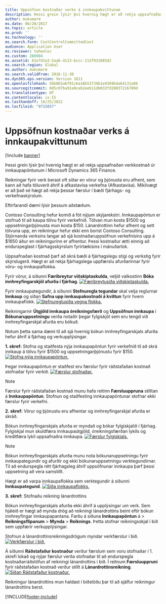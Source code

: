 ```yaml
---
title: Uppsöfnun kostnaðar verks á innkaupakvittunum
description: Þessi grein lýsir því hvernig hægt er að rekja uppsafnaðan verkkostnað úr innkaupapöntunum í Microsoft Dynamics 365 Finance.
author: mukumarm
ms.date: 06/20/2017
ms.topic: article
ms.prod: ''
ms.technology: ''
ms.search.form: CostControlCommittedCost
audience: Application User
ms.reviewer: twheeloc
ms.custom: 266984
ms.assetid: 61e7d2a3-5aab-4113-bccc-213f932885d2
ms.search.region: Global
ms.author: mukumarm
ms.search.validFrom: 2016-11-30
ms.dyn365.ops.version: Version 1611
ms.openlocfilehash: 56b8b5a6f91c6a18b53739b1e9369bda64131a06
ms.sourcegitcommit: 0d5c07ba91a9ceb2eeb11db032fd28037216789d
ms.translationtype: HT
ms.contentlocale: is-IS
ms.lasthandoff: 10/25/2022
ms.locfileid: "9715857"
---
```

# <a name="project-cost-accrual-on-purchase-receipts"></a>Uppsöfnun kostnaðar verks á innkaupakvittunum

[!include [banner](../includes/banner.md)]

Þessi grein lýsir því hvernig hægt er að rekja uppsafnaðan verkkostnað úr innkaupapöntunum í Microsoft Dynamics 365 Finance. 

Reikningar fyrir verk berast oft síðar en vörur og þjónusta eru afhent, sem kann að hafa töluverð áhrif á afkastavísa verkefna (Afkastavísa). Mikilvægt er að það sé hægt að rekja þessar færslur í bæði fjárhags- og verkefnaskýrslum.

Eftirfarandi dæmi lýsir þessum aðstæðum. 

Contoso Consulting hefur komið á fót nýjum skýjarekstri. Innkaupapöntun er stofnuð til að kaupa tölvu fyrir verkefnið. Tölvan mun kosta $1500 og uppsetningarþjónusta mun kosta $150. Lánardrottinn hefur afhent og sett tölvuna upp, en reikningur hefur ekki enn borist Contoso Consulting. Stjórnanda verksins langar að sjá kostnaðaruppsöfnun verkefnisins upp á $1650 áður en reikningurinn er afhentur. Þessi kostnaður ætti einnig að endurspeglast í fjárhagsskýrslum fyrirtækisins í mánuðarlok. 

Uppsafnaðan kostnað þarf að skrá bæði á fjárhagslegu stigi og verkstig fyrir skýrslugerð. Hægt er að rekja fjárhagslega uppfærslu afurðarinnar fyrir vöru- og innkaupaflokka. 

Fyrir vörur, á síðunni **Færibreytur viðskiptaskulda**, veljið valkostinn **Bóka innhreyfingarskjöl afurða í fjárhag**.
[![Færibreytusíða viðskiptaskulda.](./media/accruals1-1024x409.png)](./media/accruals1.png) 

Fyrir innkaupategundir, á síðunni **Stefnuregla tegundar** skal velja reglurnar **Innkaup** og síðan **Safna upp innkaupakostnaði á kvittun** fyrir hvern innkaupaflokk.
[![Stefnureglusíða vegna flokka.](./media/accruals2-1024x569.png)](./media/accruals2.png) 

Reikningarnir **Útgjöld innkaupa óreikningsfærð** og **Uppsöfnun innkaupa** í **Bókunaruppsetningu** verða notaðir þegar fylgiskjöl sem eru tengd við innhreyfingarskjal afurða eru bókuð.

Notum þetta sama dæmi til að sjá hvernig bókun innhreyfingarskjals afurða hefur áhrif á fjárhag og verkupplýsingar. 

**1. skref:** Stofna og staðfesta nýja innkaupapöntun fyrir verkefnið til að skrá innkaup á tölvu fyrir $1500 og uppsetningarþjónustu fyrir $150.
[![Stofna nýja innkaupapöntun.](./media/accruals4-1024x497.png)](./media/accruals4.png) 

Þegar innkaupapöntun er staðfest eru færslur fyrir ráðstafaðan kostnað stofnaðar fyrir verkið. 
[![Færslur stofnaðar.](./media/accruals5-1024x219.png)](./media/accruals5.png) 

> [!NOTE]
> Færslur fyrir ráðstafaðan kostnað munu hafa reitinn **Færsluuppruna** stilltan á **Innkaupapöntun**. Stofnun og staðfesting innkaupapöntunar stofnar ekki færslur fyrir verkefni. 

**2. skref:** Vörur og þjónustu eru afhentar og innhreyfingarskjal afurða er skráð. 

Bókun innhreyfingarskjals afurða er myndað og bókar fylgiskjalið í fjárhag. Fylgiskjal mun skuldfæra innkaupaútgjöld, óreikningsfærðan lykils og kreditfæra lykil uppsafnaðra innkaupa. 
[![Færslur fylgiskjals.](./media/accruals6-1024x214.png)](./media/accruals6.png)

> [!NOTE]
> Bókun innhreyfingarskjals afurða munu nota bókunaruppsetningu fyrir innkaupategundir og afurðir og ekki bókunaruppsetningu verktegundirnar. Til að endurspegla rétt fjárhagsleg áhrif uppsöfnunar innkaupa þarf þessi uppsetning að vera samstillt. 

Hægt er að varpa innkaupaflokka sem verktegundir á síðunni **Innkaupategund**.
[![Síða innkaupaflokks.](./media/accruals7-1024x390.png)](./media/accruals7.png)

**3. skref:** Stofnaðu reikning lánardrottins 

Bókun innhreyfingarskjals afurða ekki áhrif á upplýsingar um verk. Sem hjáleið er hægt að mynda drög að reikningi lánardrottins beint eftir bókun innhreyfingar innkaupapantana. Farðu á síðuna **Innkaupapöntun** á &gt; **Reikningsflipanum** &gt; **Mynda** &gt; **Reiknings**. Þetta stofnar reikningsskjal í bið sem uppfærir verkupplýsingar. 

Stofnun á lánardrottinsreikningsdrögum myndar verkfærslur í bið. 
[![Verkfærslur í bið.](./media/accruals8-1024x225.png)](./media/accruals8.png) 

Á síðunni **Ráðstafaður kostnaður** verður færslum sem voru stofnaðar í 1. skrefi lokað og nýjar færslur verða stofnaðar til að endurspegla kostnaðarráðstöfun af reikningi lánardrottins í bið. Í reitnum **Færsluuppruni** fyrir ráðstafaðan kostnað verður stillt á **Lánardrottinsreikning**.
[![Síðan Ráðstafaður kostnaður.](./media/accruals9-1024x200.png)](./media/accruals9.png)

Reikningur lánardrottins mun haldast í biðstöðu þar til að sjálfur reikningur lánardrottins berst.





[!INCLUDE[footer-include](../../includes/footer-banner.md)]

